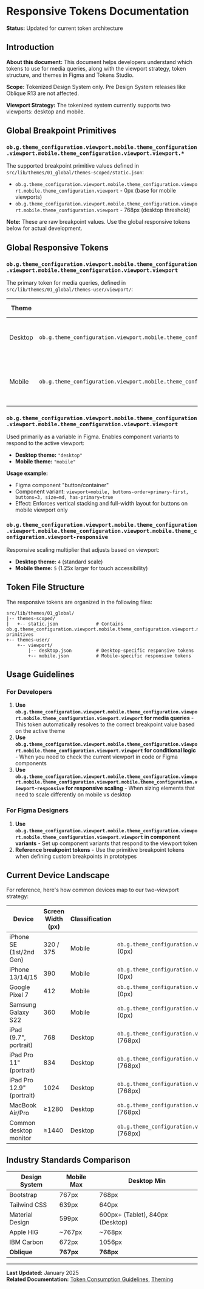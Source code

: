 # Responsive Tokens Documentation

**Status:** Updated for current token architecture

## Introduction

**About this document:** This document helps developers understand which tokens to use for media queries, along with the viewport strategy, token structure, and themes in Figma and Tokens Studio.

**Scope:** Tokenized Design System only. Pre Design System releases like Oblique R13 are not affected.

**Viewport Strategy:** The tokenized system currently supports two viewports: desktop and mobile.

## Global Breakpoint Primitives

### `ob.g.theme_configuration.viewport.mobile.theme_configuration.viewport.mobile.theme_configuration.viewport.viewport.*`

The supported breakpoint primitive values defined in `src/lib/themes/01_global/themes-scoped/static.json`:

- `ob.g.theme_configuration.viewport.mobile.theme_configuration.viewport.mobile.theme_configuration.viewport` - 0px (base for mobile viewports)
- `ob.g.theme_configuration.viewport.mobile.theme_configuration.viewport.mobile.theme_configuration.viewport` - 768px (desktop threshold)

**Note:** These are raw breakpoint values. Use the global responsive tokens below for actual development.

## Global Responsive Tokens

### `ob.g.theme_configuration.viewport.mobile.theme_configuration.viewport.mobile.theme_configuration.viewport.viewport`

The primary token for media queries, defined in `src/lib/themes/01_global/themes-user/viewport/`:

| Theme | Token | References | Resolved Value | Description |
|-------|-------|------------|----------------|-------------|
| Desktop | `ob.g.theme_configuration.viewport.mobile.theme_configuration.viewport.mobile.theme_configuration.viewport.viewport` | `{ob.g.theme_configuration.viewport.mobile.theme_configuration.viewport.mobile.theme_configuration.viewport}` | `768px` | Applies when viewport is 768px and larger |
| Mobile | `ob.g.theme_configuration.viewport.mobile.theme_configuration.viewport.mobile.theme_configuration.viewport.viewport` | `{ob.g.theme_configuration.viewport.mobile.theme_configuration.viewport.mobile.theme_configuration.viewport}` | `0px` | No media query needed; applies to all viewports |

### `ob.g.theme_configuration.viewport.mobile.theme_configuration.viewport.mobile.theme_configuration.viewport.viewport`

Used primarily as a variable in Figma. Enables component variants to respond to the active viewport:

- **Desktop theme:** `"desktop"`
- **Mobile theme:** `"mobile"`

**Usage example:**
- Figma component "button/container"
- Component variant: `viewport=mobile, buttons-order=primary-first, buttons=3, size=md, has-primary=true`
- Effect: Enforces vertical stacking and full-width layout for buttons on mobile viewport only

### `ob.g.theme_configuration.viewport.mobile.theme_configuration.viewport.mobile.theme_configuration.viewport.mobile.theme_configuration.viewport-responsive`

Responsive scaling multiplier that adjusts based on viewport:

- **Desktop theme:** `4` (standard scale)
- **Mobile theme:** `5` (1.25x larger for touch accessibility)

## Token File Structure

The responsive tokens are organized in the following files:

```
src/lib/themes/01_global/
|-- themes-scoped/
|   +-- static.json              # Contains ob.g.theme_configuration.viewport.mobile.theme_configuration.viewport.mobile.theme_configuration.viewport.viewport.* primitives
+-- themes-user/
    +-- viewport/
        |-- desktop.json         # Desktop-specific responsive tokens
        +-- mobile.json          # Mobile-specific responsive tokens
```

## Usage Guidelines

### For Developers

1. **Use `ob.g.theme_configuration.viewport.mobile.theme_configuration.viewport.mobile.theme_configuration.viewport.viewport` for media queries** - This token automatically resolves to the correct breakpoint value based on the active theme
2. **Use `ob.g.theme_configuration.viewport.mobile.theme_configuration.viewport.mobile.theme_configuration.viewport.viewport` for conditional logic** - When you need to check the current viewport in code or Figma components
3. **Use `ob.g.theme_configuration.viewport.mobile.theme_configuration.viewport.mobile.theme_configuration.viewport.mobile.theme_configuration.viewport-responsive` for responsive scaling** - When sizing elements that need to scale differently on mobile vs desktop

### For Figma Designers

1. **Use `ob.g.theme_configuration.viewport.mobile.theme_configuration.viewport.mobile.theme_configuration.viewport.viewport` in component variants** - Set up component variants that respond to the viewport token
2. **Reference breakpoint tokens** - Use the primitive breakpoint tokens when defining custom breakpoints in prototypes

## Current Device Landscape

For reference, here's how common devices map to our two-viewport strategy:

| Device | Screen Width (px) | Classification | Breakpoint Used |
|--------|-------------------|----------------|-----------------|
| iPhone SE (1st/2nd Gen) | 320 / 375 | Mobile | `ob.g.theme_configuration.viewport.mobile.theme_configuration.viewport.mobile.theme_configuration.viewport` (0px) |
| iPhone 13/14/15 | 390 | Mobile | `ob.g.theme_configuration.viewport.mobile.theme_configuration.viewport.mobile.theme_configuration.viewport` (0px) |
| Google Pixel 7 | 412 | Mobile | `ob.g.theme_configuration.viewport.mobile.theme_configuration.viewport.mobile.theme_configuration.viewport` (0px) |
| Samsung Galaxy S22 | 360 | Mobile | `ob.g.theme_configuration.viewport.mobile.theme_configuration.viewport.mobile.theme_configuration.viewport` (0px) |
| iPad (9.7", portrait) | 768 | Desktop | `ob.g.theme_configuration.viewport.mobile.theme_configuration.viewport.mobile.theme_configuration.viewport` (768px) |
| iPad Pro 11" (portrait) | 834 | Desktop | `ob.g.theme_configuration.viewport.mobile.theme_configuration.viewport.mobile.theme_configuration.viewport` (768px) |
| iPad Pro 12.9" (portrait) | 1024 | Desktop | `ob.g.theme_configuration.viewport.mobile.theme_configuration.viewport.mobile.theme_configuration.viewport` (768px) |
| MacBook Air/Pro | ≥1280 | Desktop | `ob.g.theme_configuration.viewport.mobile.theme_configuration.viewport.mobile.theme_configuration.viewport` (768px) |
| Common desktop monitor | ≥1440 | Desktop | `ob.g.theme_configuration.viewport.mobile.theme_configuration.viewport.mobile.theme_configuration.viewport` (768px) |

## Industry Standards Comparison

| Design System | Mobile Max | Desktop Min |
|---------------|------------|-------------|
| Bootstrap | 767px | 768px |
| Tailwind CSS | 639px | 640px |
| Material Design | 599px | 600px+ (Tablet), 840px (Desktop) |
| Apple HIG | ~767px | ~768px |
| IBM Carbon | 672px | 1056px |
| **Oblique** | **767px** | **768px** |

---

**Last Updated:** January 2025  
**Related Documentation:** [Token Consumption Guidelines](./guidelines-token-consumption.md), [Theming](./theming.md)
